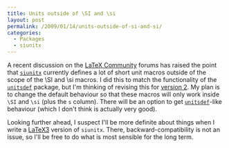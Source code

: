 ```yaml
---
title: Units outside of \SI and \si
layout: post
permalink: /2009/01/14/units-outside-of-si-and-si/
categories:
  - Packages
  - siunitx
---
```

A recent discussion on the [LaTeX Community](https://latex.org/forum/) forums has raised the point that [`siunitx`](https://ctan.org/pkg/siunitx) currently defines a lot of short unit macros outside of the scope of the \SI and \si macros.  I did this to match the functionality of the [`unitsdef`](https://ctan.org/pkg/unitsdef) package, but I'm thinking of revising this for [version 2](http://siunitx.berlios.de). My plan is to change the default behaviour so that these macros will only work inside `\SI` and `\si` (plus the `s` column). There will be an option to get [`unitsdef`](https://ctan.org/pkg/unitsdef)-like behaviour (which I don't think is actually very good).

Looking further ahead, I suspect I'll be more definite about things when I write a [LaTeX3](https://www.latex-project.org/latex3.html) version of `siunitx`. There, backward-compatibility is not an issue, so I'll be free to do what is most sensible for the long term.

